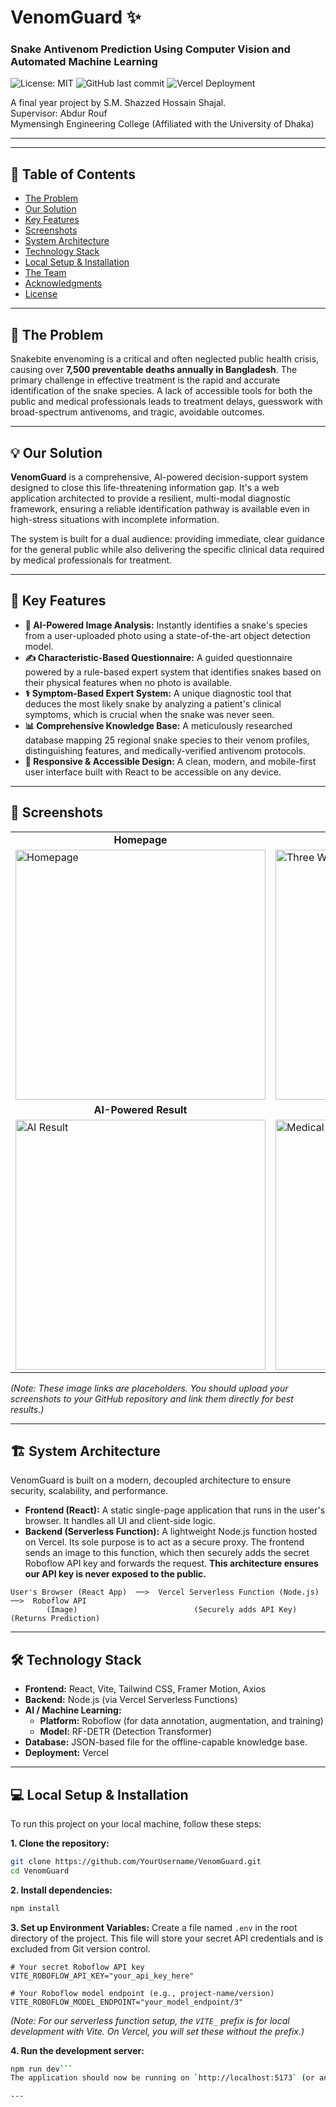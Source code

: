 # VenomGuard ✨

###  Snake Antivenom Prediction Using Computer Vision and Automated Machine Learning

![License: MIT](https://img.shields.io/badge/License-MIT-yellow.svg)
![GitHub last commit](https://img.shields.io/github/last-commit/YourUsername/VenomGuard)
![Vercel Deployment](https://img.shields.io/badge/Deployment-Vercel-black?logo=vercel)

A final year project by S.M. Shazzed Hossain Shajal.  
Supervisor: Abdur Rouf  
Mymensingh Engineering College (Affiliated with the University of Dhaka)

---



---

## 📖 Table of Contents

- [The Problem](#-the-problem)
- [Our Solution](#-our-solution)
- [Key Features](#-key-features)
- [Screenshots](#-screenshots)
- [System Architecture](#-system-architecture)
- [Technology Stack](#-technology-stack)
- [Local Setup & Installation](#-local-setup--installation)
- [The Team](#-the-team)
- [Acknowledgments](#-acknowledgments)
- [License](#-license)

---

## 🎯 The Problem

Snakebite envenoming is a critical and often neglected public health crisis, causing over **7,500 preventable deaths annually in Bangladesh**. The primary challenge in effective treatment is the rapid and accurate identification of the snake species. A lack of accessible tools for both the public and medical professionals leads to treatment delays, guesswork with broad-spectrum antivenoms, and tragic, avoidable outcomes.

---

## 💡 Our Solution

**VenomGuard** is a comprehensive, AI-powered decision-support system designed to close this life-threatening information gap. It's a web application architected to provide a resilient, multi-modal diagnostic framework, ensuring a reliable identification pathway is available even in high-stress situations with incomplete information.

The system is built for a dual audience: providing immediate, clear guidance for the general public while also delivering the specific clinical data required by medical professionals for treatment.

---

## 🚀 Key Features

*   **🧠 AI-Powered Image Analysis:** Instantly identifies a snake's species from a user-uploaded photo using a state-of-the-art object detection model.
*   **✍️ Characteristic-Based Questionnaire:** A guided questionnaire powered by a rule-based expert system that identifies snakes based on their physical features when no photo is available.
*   **⚕️ Symptom-Based Expert System:** A unique diagnostic tool that deduces the most likely snake by analyzing a patient's clinical symptoms, which is crucial when the snake was never seen.
*   **📊 Comprehensive Knowledge Base:** A meticulously researched database mapping 25 regional snake species to their venom profiles, distinguishing features, and medically-verified antivenom protocols.
*   **📱 Responsive & Accessible Design:** A clean, modern, and mobile-first user interface built with React to be accessible on any device.

---

## 📸 Screenshots

<table>
  <tr>
    <td align="center"><strong>Homepage</strong></td>
    <td align="center"><strong>Three Identification Pathways</strong></td>
  </tr>
  <tr>
    <td><img src="https://i.imgur.com/gK2R0zF.png" alt="Homepage" width="400"/></td>
    <td><img src="https://i.imgur.com/8Qh1n6L.png" alt="Three Ways" width="400"/></td>
  </tr>
  <tr>
    <td align="center"><strong>AI-Powered Result</strong></td>
    <td align="center"><strong>Medical Information Card</strong></td>
  </tr>
  <tr>
    <td><img src="https://i.imgur.com/L1n7r1T.png" alt="AI Result" width="400"/></td>
    <td><img src="https://i.imgur.com/M2o8t2s.png" alt="Medical Card" width="400"/></td>
  </tr>
</table>

*(Note: These image links are placeholders. You should upload your screenshots to your GitHub repository and link them directly for best results.)*

---

## 🏗️ System Architecture

VenomGuard is built on a modern, decoupled architecture to ensure security, scalability, and performance.

*   **Frontend (React):** A static single-page application that runs in the user's browser. It handles all UI and client-side logic.
*   **Backend (Serverless Function):** A lightweight Node.js function hosted on Vercel. Its sole purpose is to act as a secure proxy. The frontend sends an image to this function, which then securely adds the secret Roboflow API key and forwards the request. **This architecture ensures our API key is never exposed to the public.**

```
User's Browser (React App)  ──>  Vercel Serverless Function (Node.js)  ──>  Roboflow API
        (Image)                          (Securely adds API Key)            (Returns Prediction)
```

---

## 🛠️ Technology Stack

*   **Frontend:** React, Vite, Tailwind CSS, Framer Motion, Axios
*   **Backend:** Node.js (via Vercel Serverless Functions)
*   **AI / Machine Learning:**
    *   **Platform:** Roboflow (for data annotation, augmentation, and training)
    *   **Model:** RF-DETR (Detection Transformer)
*   **Database:** JSON-based file for the offline-capable knowledge base.
*   **Deployment:** Vercel

---

## 💻 Local Setup & Installation

To run this project on your local machine, follow these steps:

**1. Clone the repository:**
```bash
git clone https://github.com/YourUsername/VenomGuard.git
cd VenomGuard
```

**2. Install dependencies:**
```bash
npm install
```

**3. Set up Environment Variables:**
Create a file named `.env` in the root directory of the project. This file will store your secret API credentials and is excluded from Git version control.

```env
# Your secret Roboflow API key
VITE_ROBOFLOW_API_KEY="your_api_key_here"

# Your Roboflow model endpoint (e.g., project-name/version)
VITE_ROBOFLOW_MODEL_ENDPOINT="your_model_endpoint/3"
```
*(Note: For our serverless function setup, the `VITE_` prefix is for local development with Vite. On Vercel, you will set these without the prefix.)*

**4. Run the development server:**
```bash
npm run dev```
The application should now be running on `http://localhost:5173` (or another port).

---
